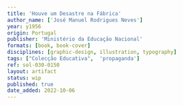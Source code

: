```yaml
---
title: 'Houve um Desastre na Fábrica'
author_name: ['José Manuel Rodrigues Neves']
year: y1956
origin: Portugal
publisher: 'Ministério da Educação Nacional'
formats: [book, book-cover]
disciplines: [graphic-design, illustration, typography]
tags: ["Colecção Educativa",  'propaganda']
ref: sol-030-0150
layout: artifact
status: wip
published: true
date_added: 2022-10-06
---
```

